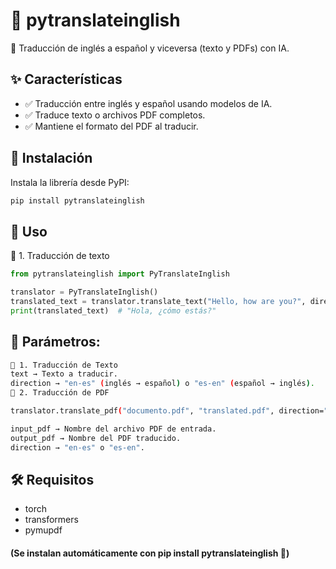 # 📖 pytranslateinglish
🔄 Traducción de inglés a español y viceversa (texto y PDFs) con IA.




## ✨ Características
- ✅ Traducción entre inglés y español usando modelos de IA.
- ✅ Traduce texto o archivos PDF completos.
- ✅ Mantiene el formato del PDF al traducir.

## 🚀 Instalación
Instala la librería desde PyPI:


```bash
pip install pytranslateinglish

```

## 📝 Uso
📌 1. Traducción de texto
```python
from pytranslateinglish import PyTranslateInglish

translator = PyTranslateInglish()
translated_text = translator.translate_text("Hello, how are you?", direction="en-es")
print(translated_text)  # "Hola, ¿cómo estás?"
```

## 📌 Parámetros:
```bash
📌 1. Traducción de Texto
text → Texto a traducir.
direction → "en-es" (inglés → español) o "es-en" (español → inglés).
📌 2. Traducción de PDF

translator.translate_pdf("documento.pdf", "translated.pdf", direction="es-en")

input_pdf → Nombre del archivo PDF de entrada.
output_pdf → Nombre del PDF traducido.
direction → "en-es" o "es-en".
```



## 🛠 Requisitos
- torch
- transformers
- pymupdf
####  (Se instalan automáticamente con pip install pytranslateinglish 🎉)

